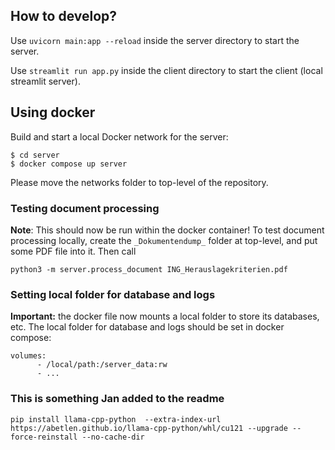 ## How to develop?
Use `uvicorn main:app --reload` inside the server directory to start the server.

Use `streamlit run app.py` inside the client directory to start the client (local streamlit server).

## Using docker
Build and start a local Docker network for the server:
```
$ cd server
$ docker compose up server
```

Please move the networks folder to top-level of the repository.


### Testing document processing
**Note**: This should now be run within the docker container!
To test document processing locally, create the `_Dokumentendump_` folder at top-level, and put some PDF file into it. Then call
```
python3 -m server.process_document ING_Herauslagekriterien.pdf
```

### Setting local folder for database and logs
**Important:** the docker file now mounts a local folder to store its databases, etc.
The local folder for database and logs should be set in docker compose:
```
volumes:
      - /local/path:/server_data:rw
      - ...
```

### This is something Jan added to the readme
```pip install llama-cpp-python  --extra-index-url https://abetlen.github.io/llama-cpp-python/whl/cu121 --upgrade --force-reinstall --no-cache-dir```
